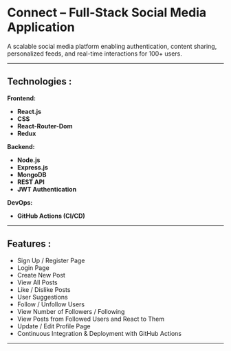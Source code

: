 # Connect – Full-Stack Social Media Application

A scalable social media platform enabling authentication, content sharing, personalized feeds, and real-time interactions for 100+ users.

---

## Technologies :

**Frontend:**

- **React.js**
- **CSS**
- **React-Router-Dom**
- **Redux**

**Backend:**

- **Node.js**
- **Express.js**
- **MongoDB**
- **REST API**
- **JWT Authentication**

**DevOps:**

- **GitHub Actions (CI/CD)**

---

## Features :

- Sign Up / Register Page  
- Login Page  
- Create New Post  
- View All Posts  
- Like / Dislike Posts  
- User Suggestions  
- Follow / Unfollow Users  
- View Number of Followers / Following  
- View Posts from Followed Users and React to Them  
- Update / Edit Profile Page  
- Continuous Integration & Deployment with GitHub Actions  

---
